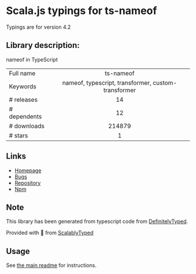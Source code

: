 
# Scala.js typings for ts-nameof

Typings are for version 4.2

## Library description:
nameof in TypeScript

|                    |                 |
| ------------------ | :-------------: |
| Full name          | ts-nameof |
| Keywords           | nameof, typescript, transformer, custom-transformer |
| # releases         | 14 |
| # dependents       | 12 |
| # downloads        | 214879 |
| # stars            | 1 |

## Links
- [Homepage](https://github.com/dsherret/ts-nameof#readme)
- [Bugs](https://github.com/dsherret/ts-nameof/issues)
- [Repository](https://github.com/dsherret/ts-nameof)
- [Npm](https://www.npmjs.com/package/ts-nameof)
    


## Note
This library has been generated from typescript code from [DefinitelyTyped](https://definitelytyped.org).

Provided with :purple_heart: from [ScalablyTyped](https://github.com/oyvindberg/ScalablyTyped)

## Usage
See [the main readme](../../readme.md) for instructions.


